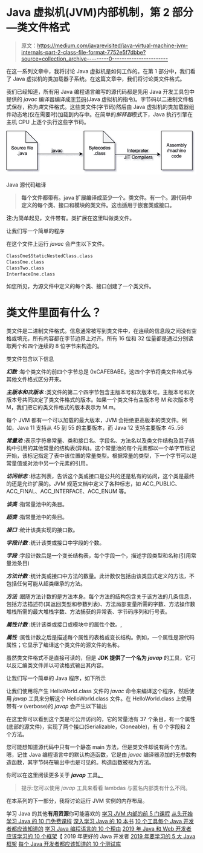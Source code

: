 # Java 虚拟机(JVM)内部机制，第 2 部分—类文件格式

> 原文：<https://medium.com/javarevisited/java-virtual-machine-jvm-internals-part-2-class-file-format-7752e5f7dbbe?source=collection_archive---------0----------------------->

在这一系列文章中，我将讨论 Java 虚拟机是如何工作的。在第 1 部分中，我们看了 Java 虚拟机的类加载器子系统。在这篇文章中，我们将讨论类文件格式。

我们已经知道，所有用 Java 编程语言编写的源代码都是先用 Java 开发工具包中提供的 *javac* 编译器编译成[字节码](https://en.wikipedia.org/wiki/Java_bytecode)(Java 虚拟机的指令)。字节码以二进制文件格式保存，称为*类*文件格式。这些类文件(字节码)然后由 Java 虚拟机的类加载器组件动态地(仅在需要时)加载到内存中。在简单的*解释器*模式下，Java 执行引擎在主机 CPU 上逐个执行这些字节码。

![](img/5c65b243e052e8a97e321fd01547a196.png)

Java 源代码编译

> **每个文件都带有。java 扩展编译成至少一个。类文件。有一个。源代码中定义的每个类、接口和模块的类文件。这也适用于嵌套类或接口。**

**注**:为简单起见，文件带有。类扩展在这里叫做类文件。

让我们写一个简单的程序

在这个文件上运行 *javac* 会产生以下文件。

```
ClassOne$StaticNestedClass.class
ClassOne.class
ClassTwo.class
InterfaceOne.class
```

如您所见，为源文件中定义的每个类、接口创建了一个类文件。

# 类文件里面有什么？

类文件是二进制文件格式。信息通常被写到类文件中，在连续的信息段之间没有空格或填充，所有内容都在字节边界上对齐。所有 16 位和 32 位量都是通过分别读取两个和四个连续的 8 位字节来构造的。

类文件包含以下信息

***幻数*** :每个类文件的前四个字节总是 0xCAFEBABE。这四个字节将类文件格式与其他文件格式区分开来。

***主版本和次版本*** :类文件的第二个四字节包含主版本号和次版本号。主版本号和次版本号共同决定了类文件格式的版本。如果一个类文件有主版本号 M 和次版本号 M，我们把它的类文件格式的版本表示为 M.m。

每个 JVM 都有一个可以加载的最大版本，JVM 会拒绝更高版本的类文件。例如，Java 11 支持从 45 到 55 的主要版本，而 Java 12 支持主要版本 45..56

***常量池*** :表示字符串常量、类和接口名、字段名、方法名以及类文件结构及其子结构中引用的其他常量的结构表(异构)。这个常量池的每个元素都以一个单字节标记开始，该标记指定了表中该位置的常量类型。根据常量的类型，下一个字节可以是常量值或对池中另一个元素的引用。

***访问标志*** :标志列表，告诉这个类或接口是公共的还是私有的访问，这个类是最终的还是允许扩展的。JVM 规范文档中定义了各种标志，如 ACC_PUBLIC、ACC_FINAL、ACC_INTERFACE、ACC_ENUM 等。

***该类*** :指常量池中的条目。

***超类*** :指常量池中的条目。

***接口*** :统计该类实现的接口数。

***字段计数*** :统计该类或接口中字段的个数。

***字段*** :字段计数后是一个变长结构表，每个字段一个，描述字段类型和名称(引用常量池条目)

***方法计数*** :统计类或接口中方法的数量。此计数仅包括由该类显式定义的方法，不包括任何可能从超类继承的方法。

***方法*** :跟随方法计数的是方法本身。每个方法的结构包含关于该方法的几条信息，包括方法描述符(其返回类型和参数列表)、方法局部变量所需的字数、方法操作数堆栈所需的最大堆栈字数、方法捕获的异常表、字节码序列和行号表。

***属性计数*** :统计该类或接口或模块中的属性个数。,

***属性*** :属性计数之后是描述每个属性的表格或变长结构。例如，一个属性是源代码属性；它显示了编译这个类文件的源文件的名称。

虽然类文件格式不是直接可读的，但是 **JDK 提供了一个名为 *javap*** 的工具，它可以反汇编类文件并以可读格式输出其内容。

让我们写一个简单的 Java 程序，如下所示

让我们使用将产生 HelloWorld.class 文件的 *javac* 命令来编译这个程序，然后使用 *javap* 工具来分解这个 HelloWorld.class 文件。在 HelloWorld.class 上使用带有-v (verbose)的 *javap* 会产生以下输出

在这里你可以看到这个类是可公开访问的，它的常量池有 37 个条目，有一个属性(底部的源文件)，实现了两个接口(Serializable，Cloneable)，有 0 个字段和 2 个方法。

您可能想知道源代码中只有一个静态 main 方法，但是类文件却说有两个方法。嗯，记住 Java 编程语言中的默认构造函数，它是由 *javac* 编译器添加的无参数构造函数，其字节码在输出中也是可见的。构造函数被视为方法。

你可以在这里阅读更多关于 ***javap*** 工具[。](https://docs.oracle.com/en/java/javase/12/tools/javap.html)

> 提示:您可以使用 *javap* 工具来看看 lambdas 与匿名内部类有什么不同。

在本系列的下一部分，我将讨论运行 JVM 实例的内存布局。

学习 Java 的其他**有用资源**你可能喜欢的
[学习 JVM 内部的前 5 门课程](https://javarevisited.blogspot.com/2019/04/top-5-courses-to-learn-jvm-internals.html)
[从头开始学习 Java 的 10 门免费课程](http://www.java67.com/2018/08/top-10-free-java-courses-for-beginners-experienced-developers.html)
[深入学习 Java 的 10 本书](https://medium.freecodecamp.org/must-read-books-to-learn-java-programming-327a3768ea2f)
[10 个工具每个 Java 开发者都应该知道的](http://www.java67.com/2018/04/10-tools-java-developers-should-learn.html)
[学习 Java 编程语言的 10 个理由](http://javarevisited.blogspot.sg/2013/04/10-reasons-to-learn-java-programming.html)
[2019 年 Java 和 Web 开发者应该学习的 10 个框架](http://javarevisited.blogspot.sg/2018/01/10-frameworks-java-and-web-developers-should-learn.html)【 2019 年更好的 Java 开发者
[2019 年要学习的 5 大 Java 框架](http://javarevisited.blogspot.sg/2018/04/top-5-java-frameworks-to-learn-in-2018_27.html)
[每个 Java 开发者都应该知道的 10 个测试库](https://javarevisited.blogspot.sg/2018/01/10-unit-testing-and-integration-tools-for-java-programmers.html)
